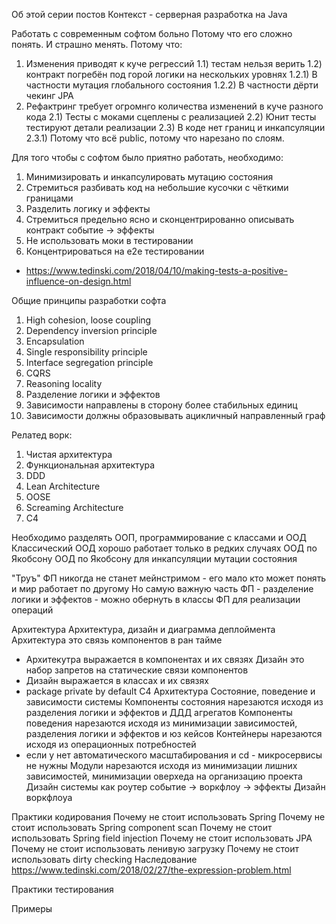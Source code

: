 Об этой серии постов
Контекст - серверная разработка на Java

Работать с современным софтом больно
Потому что его сложно понять.
И страшно менять.
Потому что:
1) Изменения приводят к куче регрессий
1.1) тестам нельзя верить
1.2) контракт погребён под горой логики на нескольких уровнях
1.2.1) В частности мутация глобального состояния
1.2.2) В частности дёрти чекинг JPA
2) Рефактринг требует огромнго количества изменений в куче разного кода
2.1) Тесты с моками сцеплены с реализацией
2.2) Юнит тесты тестируют детали реализации
2.3) В коде нет границ и инкапсуляции
2.3.1) Потому что всё public, потому что нарезано по слоям.

Для того чтобы с софтом было приятно работать, необходимо:
1) Минимизировать и инкапсулировать мутацию состояния
2) Стремиться разбивать код на небольшие кусочки с чёткими границами
3) Разделить логику и эффекты
4) Стремиться предельно ясно и сконцентрированно описывать контракт событие -> эффекты
5) Не использовать моки в тестировании
6) Концентрироваться на е2е тестировании
 - https://www.tedinski.com/2018/04/10/making-tests-a-positive-influence-on-design.html

Общие принципы разработки софта
1) High cohesion, loose coupling
2) Dependency inversion principle
3) Encapsulation
4) Single responsibility principle
5) Interface segregation principle
6) CQRS
7) Reasoning locality
8) Разделение логики и эффектов
9) Зависимости направлены в сторону более стабильных единиц
10) Зависимости должны образовывать ацикличный направленный граф

Релатед ворк:
1) Чистая архитектура
2) Функциональная архитектура
3) DDD
4) Lean Architecture
5) OOSE
6) Screaming Architecture
7) С4

Необходимо разделять ООП, программирование с классами и ООД
Классический ООД хорошо работает только в редких случаях
ООД по Якобсону
ООД по Якобсону для инкапсуляции мутации состояния

"Труъ" ФП никогда не станет мейнстримом - его мало кто может понять и мир работает по другому
Но самую важную часть ФП - разделение логики и эффектов - можно обернуть в классы
ФП для реализации операций

Архитектура
Архитектура, дизайн и диаграмма деплоймента
Архитектура это связь компонентов в ран тайме
 - Архитекутра выражается в компонентах и их связях
Дизайн это набор запретов на статические связи компонентов
 - Дизайн выражается в классах и их связях
 - package private by default
С4 Архитектура
Состояние, поведение и зависимости системы
Компоненты состояния нарезаются исходя из разделения логики и эффектов и ДДД агрегатов
Компоненты поведения нарезаются исходя из минимизации зависимостей, разделения логики и эффектов и юз кейсов
Контейнеры нарезаются исходя из операционных потребностей
 - если у нет автоматического масштабирования и cd - микросервисы не нужны
Модули нарезаются исходя из минимизации лишних зависимостей, минимизации оверхеда на организацию проекта
Дизайн системы как роутер событие -> воркфлоу -> эффекты
Дизайн воркфлоуа

Практики кодирования
Почему не стоит использовать Spring
Почему не стоит использовать Spring component scan
Почему не стоит использовать Spring field injection
Почему не стоит использовать JPA
Почему не стоит использовать ленивую загрузку
Почему не стоит использовать dirty checking
Наследование
https://www.tedinski.com/2018/02/27/the-expression-problem.html

Практики тестирования

Примеры

